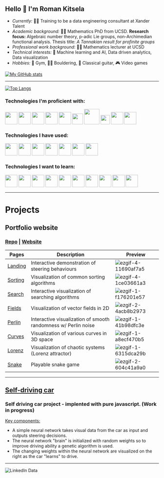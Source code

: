 ## Hello 👋  I'm Roman Kitsela

- *Currently:* 🧑‍💻 Training to be a data engineering consultant at Xander Talent
- *Academic background:* 👨‍🎓 Mathematics PhD from UCSD. **Research focus:** Algebraic number theory, p-adic Lie groups, non-Archimedian functional analysis. Thesis title: *A Tannakian result for profinite groups* 
- *Professional work background:* 👨‍🏫 Mathematics lecturer at UCSD
- *Technical interests:* 🧠 Machine learning and AI, Data driven analytics, Data visualization
- *Hobbies:* 💪 Gym, 🧗‍♂️ Bouldering, 🎸 Classical guitar, 🎮 Video games
  
[![My GitHub stats](https://github-readme-stats.vercel.app/api?username=Pova&theme=dark)](https://github.com/Pova/github-readme-stats)

<hr/>

[![Top Langs](https://github-readme-stats.vercel.app/api/top-langs/?username=Pova&layout=compact&theme=dark&hide_progress=true)](https://github.com/Pova/github-readme-stats)

### Technologies I'm proficient with:
<p>
  <img src="https://cdn.jsdelivr.net/gh/devicons/devicon/icons/python/python-original.svg" / style=width:40px>
  <img src="https://cdn.jsdelivr.net/gh/devicons/devicon/icons/numpy/numpy-original.svg" / style=width:40px>
  <img src="https://cdn.jsdelivr.net/gh/devicons/devicon/icons/pandas/pandas-original.svg" / style=width:40px>
  <img src="https://cdn.jsdelivr.net/gh/devicons/devicon/icons/mysql/mysql-original.svg" / style=width:40px>
  <img src="https://cdn.jsdelivr.net/gh/devicons/devicon/icons/jupyter/jupyter-original-wordmark.svg" / style=width:40px>
  <img src="https://cdn.jsdelivr.net/gh/devicons/devicon/icons/html5/html5-original.svg" / style="width:35px">     
  <img src="https://cdn.jsdelivr.net/gh/devicons/devicon/icons/css3/css3-original-wordmark.svg" / style="width:50px">
  <img src="https://cdn.jsdelivr.net/gh/devicons/devicon/icons/javascript/javascript-original.svg" / style="width:30px">
  <img src="https://cdn.jsdelivr.net/gh/devicons/devicon/icons/git/git-original.svg" / style=width:40px>
  <img src="https://cdn.jsdelivr.net/gh/devicons/devicon/icons/latex/latex-original.svg" / style=width:40px>
</p>

### Technologies I have used:
<p>
  <img src="https://cdn.jsdelivr.net/gh/devicons/devicon/icons/blender/blender-original.svg" / style=width:40px>
  <img src="https://cdn.jsdelivr.net/gh/devicons/devicon/icons/tensorflow/tensorflow-original.svg" / style=width:40px>
  <img src="https://cdn.jsdelivr.net/gh/devicons/devicon/icons/matlab/matlab-original.svg" / style=width:40px>
  <img src="https://cdn.jsdelivr.net/gh/devicons/devicon/icons/bootstrap/bootstrap-original.svg" / style=width:40px>
  <img src="https://cdn.jsdelivr.net/gh/devicons/devicon/icons/docker/docker-original.svg" / style=width:40px>
  <img src="https://cdn.jsdelivr.net/gh/devicons/devicon/icons/java/java-original.svg" / style=width:40px>
  <img src="https://cdn.jsdelivr.net/gh/devicons/devicon/icons/processing/processing-original.svg" / style=width:40px>
</p>

### Technologies I want to learn:

<p>
  <img src="https://cdn.jsdelivr.net/gh/devicons/devicon/icons/react/react-original.svg" / style=width:40px>
  <img src="https://cdn.jsdelivr.net/gh/devicons/devicon/icons/flask/flask-original.svg" / style=width:40px>
  <img src="https://cdn.jsdelivr.net/gh/devicons/devicon/icons/nextjs/nextjs-original.svg" / style=width:40px>
  <img src="https://cdn.jsdelivr.net/gh/devicons/devicon/icons/d3js/d3js-original.svg" / style=width:40px>
  <img src="https://cdn.jsdelivr.net/gh/devicons/devicon/icons/amazonwebservices/amazonwebservices-original.svg" / style=width:40px>
  <img src="https://cdn.jsdelivr.net/gh/devicons/devicon/icons/c/c-original.svg" / style=width:40px>
  <img src="https://cdn.jsdelivr.net/gh/devicons/devicon/icons/cplusplus/cplusplus-original.svg" / style=width:40px>
  <img src="https://cdn.jsdelivr.net/gh/devicons/devicon/icons/csharp/csharp-original.svg" / style=width:40px>
  <img src="https://cdn.jsdelivr.net/gh/devicons/devicon/icons/unity/unity-original.svg" / style=width:40px>
  <img src="https://cdn.jsdelivr.net/gh/devicons/devicon/icons/svelte/svelte-original.svg" / style=width:40px>    
</p>

<hr/>

# Projects

## Portfolio website

### [Repo](https://github.com/Pova/personal) | [Website](https://pova.github.io/personal/)

| Pages                                                           | Description                                                       | Preview |
| --------------------------------------------------------------- | ----------------------------------------------------------------- | ------- |
| [Landing](https://pova.github.io/personal/)                     | Interactive demonstration of steering behaviours                  |![ezgif-4-11690af7a5](https://user-images.githubusercontent.com/25727048/234417474-4066bbff-df84-4ac8-902e-6cb49f5c6946.gif)|
| [Sorting](https://pova.github.io/personal/sorting/index.html)   | Visualization of common sorting algorithms                        |![ezgif-4-1ce03661a3](https://user-images.githubusercontent.com/25727048/234423615-663824f9-02ea-45fe-b94b-8f7a556dac8b.gif)|
| [Search](https://pova.github.io/personal/search/index.html)     | Interactive visualization of searching algorithms                 |![ezgif-1-f176201e57](https://user-images.githubusercontent.com/25727048/234435067-a7a8071d-fda1-4b50-ad26-e6aab662b8b5.gif)|
| [Fields](https://pova.github.io/personal/vector/index.html)     | Visualization of vector fields in 2D                              |![ezgif-2-4acb8b2973](https://user-images.githubusercontent.com/25727048/234425163-26c21114-a550-4e33-9dee-fd8eb5ad3249.gif) |
| [Perlin](https://pova.github.io/personal/perlin/index.html)     | Interactive visualization of smooth randomness w/ Perlin noise    |![ezgif-1-41b98dfc3e](https://user-images.githubusercontent.com/25727048/234428666-6a430699-05ae-4ab0-ad02-2347400fe6ad.gif)|
| [Curves](https://pova.github.io/personal/curves/index.html)     | Visualization of various curves in 3D space                       |![ezgif-1-a8ecf470b5](https://user-images.githubusercontent.com/25727048/234429233-f1347388-7039-4ff2-8352-85229c1f6d0b.gif)|
| [Lorenz](https://pova.github.io/personal/lorenz/index.html)     | Visualization of chaotic systems (Lorenz attractor)               |![ezgif-1-6315dca29b](https://user-images.githubusercontent.com/25727048/234430074-3c92f32b-9715-45a3-962c-393f785db0d1.gif)|
| [Snake](https://pova.github.io/personal/snake/index.html)       | Playable snake game                                               |![ezgif-2-604c41a9a0](https://user-images.githubusercontent.com/25727048/234431083-e680332a-7a20-4fc7-b591-6e02f291ab1a.gif)|

<hr/>

## [Self-driving car](https://github.com/Pova/Self-Driving-Car)

### Self driving car project - implented with pure javascript. (Work in progress)

<u>Key components:</u>

- A simple neural network takes visual data from the car as input and outputs steering decisions. 
- The neural network "brain" is initialized with random weights so to improve driving ability a genetic algorithm is used.
- The changing weights within the neural network are visualized on the right as the car "learns" to drive.


<hr/>

![LinkedIn Data](https://user-images.githubusercontent.com/25727048/233780262-2122e6fd-4ec6-48b8-b244-6cdc3dae23da.png)

<!--

Here are some ideas to get you started:

- 🔭 I’m currently working on ...
- 🌱 I’m currently learning ...
- 👯 I’m looking to collaborate on ...
- 🤔 I’m looking for help with ...
- 💬 Ask me about ...
- 📫 How to reach me: ...
- 😄 Pronouns: ...
- ⚡ Fun fact: ...
-->
